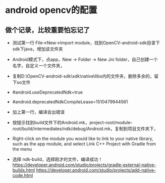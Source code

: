 # android opencv的配置
## 做个记录，比较重要怕忘记了
-  测试第一行
File->New->Import module，找到OpenCV-android-sdk目录下sdk下java，增加该文件夹
-  Android模式下，点app，New -> Folder -> New Jni folder，自己创建一个名字，自定义一个文件夹，
-  复制D:\OpenCV-android-sdk\sdk\native\libs内的文件夹，删除多余的，留下so文件
-  #android.useDeprecatedNdk=true
-  #android.deprecatedNdkCompileLease=1510479944561
-  加上第一行，编译会出错误
-  按提示找到build文件下的Android.mk，project-root/module-root/build/intermediates/ndk/debug/Android.mk，复制到项目文件夹下，

-  Right-click on the module you would like to link to your native library, such as the app module, and select Link C++ Project with Gradle from the menu
-  选择 ndk-build，选择刚才的文件，编译成功！
https://developer.android.com/studio/projects/gradle-external-native-builds.html
https://developer.android.com/studio/projects/add-native-code.html